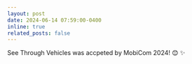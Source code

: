 ```yaml
---
layout: post
date: 2024-06-14 07:59:00-0400
inline: true
related_posts: false
---
```


See Through Vehicles was accpeted by MobiCom 2024! 😊 ✨
